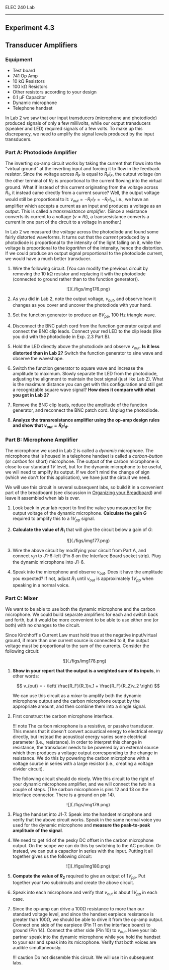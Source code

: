 ELEC 240 Lab

------------------------------------------------------------------------

Experiment 4.3
--------------

Transducer Amplifiers
---------------------

### 

### Equipment

* Test board
* 741 Op Amp
* 10 kΩ Resistors
* 100 kΩ Resistors
* Other resistors according to your design
* 0.1 µF Capacitor
* Dynamic microphone
* Telephone handset

In Lab 2 we saw that our input transducers (microphone and photodiode) produced
signals of only a few millivolts, while our output transducers (speaker and
LED) required signals of a few volts. To make up this discrepancy, we need to
amplify the signal levels produced by the input transducers.

### Part A: Photodiode Amplifier

The inverting op-amp circuit works by taking the current that flows into the
"virtual ground" at the inverting input and forcing it to flow in the feedback
resistor. Since the voltage across $R_F$ is equal to $R_FI_F$, the output
voltage (on the other terminal of $R_F$ is proportional to the current flowing
into the virtual ground. What if instead of this current originating from the
voltage across $R_1$, it instead came directly from a current source? Well, the
output voltage would still be proportional to it: $v_{out} = -R_FI_F =
-R_FI_{in}$, i.e., we have an amplifier which accepts a current as an input and
produces a voltage as an output. This is called a *transresistance amplifier*.
(Since a resistance converts its current to a voltage ($v=Ri$), a
transresistance converts a current in one part of the circuit to a voltage in
another.)

In Lab 2 we measured the *voltage* across the photodiode and found some fairly
distorted waveforms. It turns out that the *current* produced by a photodiode
is proportional to the intensity of the light falling on it, while the voltage
is proportional to the *logarithm* of the intensity, hence the distortion. If
we could produce an output signal proportional to the photodiode current, we
would have a much better transducer.

1. Wire the following circuit. (You can modify the previous circuit by removing
   the 10 kΩ resistor and replacing it with the photodiode (connected to ground
   rather than to the function generator)).

   <center>
   ![](./figs/img176.png)
   </center>

2. As you did in Lab 2, note the output voltage, $v_{out}$, and observe how it
   changes as you cover and uncover the photodiode with your hand.

3. Set the function generator to produce an $8 V_{ pp }$, 100 Hz triangle wave.

4. Disconnect the BNC patch cord from the function generator output and connect
   the BNC clip leads. Connect your red LED to the clip leads (like you did
   with the photodiode in Exp. 2.3 Part B).

5. Hold the LED directly above the photodiode and observe $v_{out}$. **Is it
   less distorted than in Lab 2?** Switch the function generator to sine wave
   and observe the waveshape.

6. Switch the function generator to square wave and increase the amplitude to
   maximum. Slowly separate the LED from the photodiode, adjusting the
   alignment to maintain the best signal (just like Lab 2).  What is the
   maximum distance you can get with this configuration and still get a
   recognizable square wave signal? **How does it compare with what you got in
   Lab 2?**

7. Remove the BNC clip leads, reduce the amplitude of the function generator,
   and reconnect the BNC patch cord. Unplug the photodiode.

8. **Analyze the transresistance amplifier using the op-amp design rules and
   show that $v_{out} = R_Fi_d$.**

### Part B: Microphone Amplifier

The microphone we used in Lab 2 is called a *dynamic* microphone. The
microphone that is housed in a telephone handset is called a *carbon-button*
(or *carbon* for short) microphone. The output of the carbon microphone is
close to our standard $1 V$ level, but for the dynamic microphone to be useful,
we will need to amplify its output. If we don't mind the change of sign (which
we don't for this application), we have just the circuit we need.

We will use this circuit in several subsequent labs, so build it in a
convenient part of the breadboard (see discussion in [Organizing your
Breadboard](./organizing-your-breadboard)) and leave it assembled when lab is
over.

1. Look back in your lab report to find the value you measured for the output
   voltage of the dynamic microphone. **Calculate the gain $G$** required to
   amplify this to a $1 V_{ pp }$ signal.

2. **Calculate the value of $R_1$** that will give the circuit below a
gain of $G$:

    <center>
    ![](./figs/img177.png)
    </center>

3. Wire the above circuit by modifying your circuit from Part A, and
connect $v_in$ to J1-6-left (Pin 8 on the Interface Board socket strip).
Plug the dynamic microphone into J1-6.

4. Speak into the microphone and observe $v_{out}$. Does it have the amplitude
   you expected? If not, adjust $R_1$ until $v_{out}$ is approximately $1 V_{ pp
   }$ when speaking in a normal voice.

### Part C: Mixer

We want to be able to use both the dynamic microphone and the carbon
microphone. We could build separate amplifiers for each and switch back and
forth, but it would be more convenient to be able to use either one (or both)
with no changes to the circuit.

Since Kirchhoff's Current Law must hold true at the negative input/virtual
ground, if more than one current source is connected to it, the output voltage
must be proportional to the sum of the currents.  Consider the following
circuit:

<center>
![](./figs/img178.png)
</center>

1. **Show in your report that the output is a weighted sum of its inputs**, in
   other words:

    $$
    v_{out} = - \left( \frac{R_F}{R_1}v_1 + \frac{R_F}{R_2}v_2 \right)
    $$

    We can use this circuit as a *mixer* to amplify both the dynamic microphone
    output and the carbon microphone output by the appropriate amount, and then
    combine them into a single signal.

2. First construct the carbon microphone interface.

    !!! note 
        The carbon microphone is a resistive, or passive transducer.  This
        means that it doesn't convert acoustical energy to electrical energy
        directly, but instead the acoustical energy varies some electrical
        parameter (i.e., resistance). In order to interpret this change in
        resistance, the transducer needs to be powered by an external source
        which then produces a voltage output corresponding to the change in
        resistance. We do this by powering the carbon microphone with a voltage
        source in series with a large resistor (i.e., creating a voltage
        divider circuit).

    The following circuit should do nicely. Wire this circuit to the right of
    your dynamic microphone amplifier, and we will connect the two in a couple
    of steps. (The carbon microphone is pins 12 and 13 on the interface
    connector. There is a ground on pin 14).

    <center> ![](./figs/img179.png) </center>  

3. Plug the handset into J1-7. Speak into the handset microphone and verify
   that the above circuit works. Speak in the same normal voice you used for
   the dynamic microphone and **measure the peak-to-peak amplitude of the
   signal**.

4. We need to get rid of the pesky DC offset in the carbon microphone output.
   On the scope we can do this by switching to the AC position. Or instead, we
   can put a capacitor in series with the input. Putting it all together gives
   us the following circuit:

    <center>
    ![](./figs/img180.png)
    </center>

5. **Compute the value of $R_2$** required to give an output of $1V_{ pp }$.
   Put together your two subcircuits and create the above circuit.

6. Speak into each microphone and verify that $v_{out}$ is about $1 V_{ pp }$ in
   each case.

7. Since the op-amp can drive a 100Ω resistance to more than our standard
   voltage level, and since the handset earpiece resistance is greater than
   100Ω, we should be able to drive it from the op-amp output. Connect one side
   of the earpiece (Pin 11 on the interface board) to ground (Pin 14).  Connect
   the other side (Pin 10) to $v_{out}$. Have your lab partner speak into the
   dynamic microphone while you hold the handset to your ear and speak into its
   microphone. Verify that both voices are audible simultaneously.

    !!! caution
        Do not dissemble this circuit. We will use it in subsequent labs.
